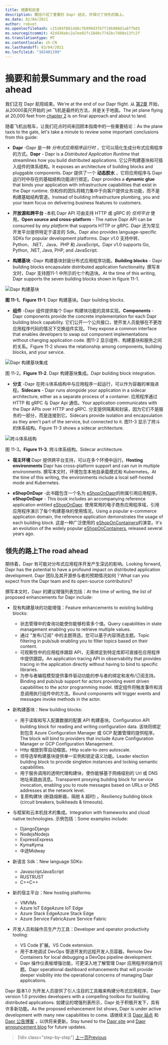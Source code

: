 ```yaml
---
title: 摘要和前景
description: 概括介绍了重要的 Dapr 结论，并探讨了领先的路上。
ms.date: 02/04/2021
author: robvet
ms.openlocfilehash: c15104f861dd6cfb999d3f67f19b988d1a8ffb03
ms.sourcegitcommit: 42d436ebc2a7ee02fc1848c7742bc7d80e13fc2f
ms.translationtype: MT
ms.contentlocale: zh-CN
ms.lasthandoff: 03/04/2021
ms.locfileid: "102401199"
---
```

# <a name="summary-and-the-road-ahead"></a><span data-ttu-id="4decd-103">摘要和前景</span><span class="sxs-lookup"><span data-stu-id="4decd-103">Summary and the road ahead</span></span>

<span data-ttu-id="4decd-104">我们正在 Dapr 航班结束。</span><span class="sxs-lookup"><span data-stu-id="4decd-104">We're at the end of our Dapr flight.</span></span> <span data-ttu-id="4decd-105">从 [第2章](dapr-at-20000-feet.md) 开始，从20000英尺开始的 jet 飞机是最终的方法，并是关于地面。</span><span class="sxs-lookup"><span data-stu-id="4decd-105">The jet plane flying at 20,000 feet from [chapter 2](dapr-at-20000-feet.md) is on final approach and about to land.</span></span>

<span data-ttu-id="4decd-106">随着飞机出租车，让我们花点时间来回顾本指南中的一些重要结论：</span><span class="sxs-lookup"><span data-stu-id="4decd-106">As the plane taxis to the gate, let's take a minute to review some important conclusions from this guide:</span></span>

- <span data-ttu-id="4decd-107">**Dapr** -Dapr 是一种 *分布式应用程序运行时* ，它可以简化生成分布式应用程序的方式。</span><span class="sxs-lookup"><span data-stu-id="4decd-107">**Dapr** - Dapr is a *Distributed Application Runtime* that streamlines how you build distributed applications.</span></span> <span data-ttu-id="4decd-108">它公开构建基块和可插入组件的体系结构。</span><span class="sxs-lookup"><span data-stu-id="4decd-108">It exposes an architecture of building blocks and pluggable components.</span></span> <span data-ttu-id="4decd-109">Dapr 提供了一个 **动态胶水** ，它将应用程序与 Dapr 运行时中存在的基础结构功能进行绑定。</span><span class="sxs-lookup"><span data-stu-id="4decd-109">Dapr provides a **dynamic glue** that binds your application with infrastructure capabilities that exist in the Dapr runtime.</span></span> <span data-ttu-id="4decd-110">你和你的团队将精力集中于向客户提供业务功能，而不是构建基础结构管道。</span><span class="sxs-lookup"><span data-stu-id="4decd-110">Instead of building infrastructure plumbing, you and your team focus on delivering business features to customers.</span></span>

- <span data-ttu-id="4decd-111">**开放源和跨平台** -本机 Dapr API 可由支持 HTTP 或 gRPC 的 *任何平台* 使用。</span><span class="sxs-lookup"><span data-stu-id="4decd-111">**Open source and cross-platform** - The native Dapr API can be consumed by *any platform* that supports HTTP or gRPC.</span></span> <span data-ttu-id="4decd-112">Dapr 还为常见开发平台提供特定于语言的 Sdk。</span><span class="sxs-lookup"><span data-stu-id="4decd-112">Dapr also provides language-specific SDKs for popular development platforms.</span></span> <span data-ttu-id="4decd-113">Dapr v1.0 支持中转、Python、.NET、Java、PHP 和 JavaScript。</span><span class="sxs-lookup"><span data-stu-id="4decd-113">Dapr v1.0 supports Go, Python, .NET, Java, PHP, and JavaScript.</span></span>

- <span data-ttu-id="4decd-114">**构建基块** -Dapr 构建基块封装分布式应用程序功能。</span><span class="sxs-lookup"><span data-stu-id="4decd-114">**Building blocks** - Dapr building blocks encapsulate distributed application functionality.</span></span> <span data-ttu-id="4decd-115">撰写本文时，Dapr 支持图11-1 中所示的七个构造块。</span><span class="sxs-lookup"><span data-stu-id="4decd-115">At the time of this writing, Dapr supports the seven building blocks shown in figure 11-1.</span></span>

![Dapr 构建基块](./media/dapr-at-20000-feet/building-blocks.png)

<span data-ttu-id="4decd-117">**图 11-1**。</span><span class="sxs-lookup"><span data-stu-id="4decd-117">**Figure 11-1**.</span></span> <span data-ttu-id="4decd-118">Dapr 构建基块。</span><span class="sxs-lookup"><span data-stu-id="4decd-118">Dapr building blocks.</span></span>

- <span data-ttu-id="4decd-119">**组件** -Dapr 组件提供每个 Dapr 构建块功能的具体实现。</span><span class="sxs-lookup"><span data-stu-id="4decd-119">**Components** - Dapr components provide the concrete implementation for each Dapr building block capability.</span></span> <span data-ttu-id="4decd-120">它们公开一个公共接口，使开发人员能够在不更改应用程序代码的情况下交换组件实现。</span><span class="sxs-lookup"><span data-stu-id="4decd-120">They expose a common interface that enables developers to swap out component implementations without changing application code.</span></span> <span data-ttu-id="4decd-121">图11-2 显示组件、构建基块和服务之间的关系。</span><span class="sxs-lookup"><span data-stu-id="4decd-121">Figure 11-2 shows the relationship among components, building blocks, and your service.</span></span>

![Dapr 构建基块集成](./media/dapr-at-20000-feet/building-blocks-integration.png)

<span data-ttu-id="4decd-123">图 11-2。</span><span class="sxs-lookup"><span data-stu-id="4decd-123">**Figure 11-2**.</span></span> <span data-ttu-id="4decd-124">Dapr 构建基块集成。</span><span class="sxs-lookup"><span data-stu-id="4decd-124">Dapr building block integration.</span></span>

- <span data-ttu-id="4decd-125">**分支** -Dapr 在挎斗体系结构中与应用程序一起运行，可以作为容器的单独进程。</span><span class="sxs-lookup"><span data-stu-id="4decd-125">**Sidecars** - Dapr runs alongside your application in a sidecar architecture, either as a separate process of a container.</span></span> <span data-ttu-id="4decd-126">应用程序通过 HTTP 和 gRPC 与 Dapr Api 通信。</span><span class="sxs-lookup"><span data-stu-id="4decd-126">Your application communicates with the Dapr APIs over HTTP and gRPC.</span></span> <span data-ttu-id="4decd-127">分支提供隔离和封装，因为它们不是服务的一部分，而是连接到它。</span><span class="sxs-lookup"><span data-stu-id="4decd-127">Sidecars provide isolation and encapsulation as they aren't part of the service, but connected to it.</span></span> <span data-ttu-id="4decd-128">图11-3 显示了挎斗的体系结构。</span><span class="sxs-lookup"><span data-stu-id="4decd-128">Figure 11-3 shows a sidecar architecture.</span></span>

![挎斗体系结构](./media/dapr-at-20000-feet/sidecar-generic.png)

<span data-ttu-id="4decd-130">图 11-3。</span><span class="sxs-lookup"><span data-stu-id="4decd-130">**Figure 11-3**.</span></span> <span data-ttu-id="4decd-131">挎斗体系结构。</span><span class="sxs-lookup"><span data-stu-id="4decd-131">Sidecar architecture.</span></span>

- <span data-ttu-id="4decd-132">**宿主环境** Dapr 提供跨平台支持，可以在多个环境中运行。</span><span class="sxs-lookup"><span data-stu-id="4decd-132">**Hosting environments** Dapr has cross-platform support and can run in multiple environments.</span></span> <span data-ttu-id="4decd-133">撰写本文时，环境包含本地自承载模式和 Kubernetes。</span><span class="sxs-lookup"><span data-stu-id="4decd-133">At the time of this writing, the environments include a local self-hosted mode and Kubernetes.</span></span>

- <span data-ttu-id="4decd-134">**eShopOnDapr** -此书籍包含一个名为 [eShopOnDapr](https://github.com/dotnet-architecture/eShopOnDapr)的附属引用应用程序。</span><span class="sxs-lookup"><span data-stu-id="4decd-134">**eShopOnDapr** - This book includes an accompanying reference application entitled [eShopOnDapr](https://github.com/dotnet-architecture/eShopOnDapr).</span></span> <span data-ttu-id="4decd-135">使用常用的电子商务应用程序域，引用应用程序演示了每个构建基块的使用情况。</span><span class="sxs-lookup"><span data-stu-id="4decd-135">Using a popular e-commerce application domain, the reference application demonstrates the usage of each building block.</span></span> <span data-ttu-id="4decd-136">这是一种广泛使用的 [eShopOnContainers](https://github.com/dotnet-architecture/eShopOnContainers)的演变。</span><span class="sxs-lookup"><span data-stu-id="4decd-136">It's an evolution of the widely popular [eShopOnContainers](https://github.com/dotnet-architecture/eShopOnContainers), released several years ago.</span></span>

## <a name="the-road-ahead"></a><span data-ttu-id="4decd-137">领先的路上</span><span class="sxs-lookup"><span data-stu-id="4decd-137">The road ahead</span></span>

<span data-ttu-id="4decd-138">期待着，Dapr 有可能对分布式应用程序开发产生深远的影响。</span><span class="sxs-lookup"><span data-stu-id="4decd-138">Looking forward, Dapr has the potential to have a profound impact on distributed application development.</span></span> <span data-ttu-id="4decd-139">Dapr 团队及其开源参与者的预期情况如何？</span><span class="sxs-lookup"><span data-stu-id="4decd-139">What can you expect from the Dapr team and its open-source contributors?</span></span>

<span data-ttu-id="4decd-140">撰写本文时，Dapr 的建议增强列表包括：</span><span class="sxs-lookup"><span data-stu-id="4decd-140">At the time of writing, the list of proposed enhancements for Dapr include:</span></span>

- <span data-ttu-id="4decd-141">现有构建基块的功能增强：</span><span class="sxs-lookup"><span data-stu-id="4decd-141">Feature enhancements to existing building blocks:</span></span>
  - <span data-ttu-id="4decd-142">状态管理中的查询功能使你能够检索多个值。</span><span class="sxs-lookup"><span data-stu-id="4decd-142">Query capabilities in state management enabling you to retrieve multiple values.</span></span>
  - <span data-ttu-id="4decd-143">通过 "发布/订阅" 中的主题筛选，您可以基于内容筛选主题。</span><span class="sxs-lookup"><span data-stu-id="4decd-143">Topic filtering in pub/sub enabling you to filter topics based on their content.</span></span>
  - <span data-ttu-id="4decd-144">可观察性中的应用程序跟踪 API，无需绑定到特定库即可直接在应用程序中提供跟踪。</span><span class="sxs-lookup"><span data-stu-id="4decd-144">An application tracing API in observability that provides tracing in the application directly without having to bind to specific libraries.</span></span>
  - <span data-ttu-id="4decd-145">为参与者编程模型提供事件驱动功能的参与者的绑定和发布/订阅支持。</span><span class="sxs-lookup"><span data-stu-id="4decd-145">Binding and pub/sub support for actors providing event driven capabilities to the actor programming model.</span></span> <span data-ttu-id="4decd-146">绑定组件将触发事件和消息调用执行组件中的方法。</span><span class="sxs-lookup"><span data-stu-id="4decd-146">Bound components will trigger events and messages invoke methods in the actor.</span></span>

- <span data-ttu-id="4decd-147">新构建基块：</span><span class="sxs-lookup"><span data-stu-id="4decd-147">New building blocks:</span></span>
  - <span data-ttu-id="4decd-148">用于读取和写入配置数据的配置 API 构建基块。</span><span class="sxs-lookup"><span data-stu-id="4decd-148">Configuration API building block for reading and writing configuration data.</span></span> <span data-ttu-id="4decd-149">该块将绑定到包含 Azure Configuration Manager 或 GCP 配置管理的提供程序。</span><span class="sxs-lookup"><span data-stu-id="4decd-149">The block will bind to providers that include Azure Configuration Manager or GCP Configuration Management.</span></span>
  - <span data-ttu-id="4decd-150">Http 缩放到零自动缩放。</span><span class="sxs-lookup"><span data-stu-id="4decd-150">Http scale-to-zero autoscale.</span></span>
  - <span data-ttu-id="4decd-151">领导选举构建基块提供单一实例和锁定语义功能。</span><span class="sxs-lookup"><span data-stu-id="4decd-151">Leader election building block to provide singleton instances and locking semantic capabilities.</span></span>
  - <span data-ttu-id="4decd-152">用于服务调用的透明代理构建块，使你能够基于网络级别的 Url 或 DNS 地址来路由消息。</span><span class="sxs-lookup"><span data-stu-id="4decd-152">Transparent proxying building block for service invocation, enabling you to route messages based on URLs or DNS addresses at the network level.</span></span>
  - <span data-ttu-id="4decd-153">复原构建块 (断路熔断器，隔舱 & 超时) 。</span><span class="sxs-lookup"><span data-stu-id="4decd-153">Resiliency building block (circuit breakers, bulkheads & timeouts).</span></span>

- <span data-ttu-id="4decd-154">与框架和云本机技术的集成。</span><span class="sxs-lookup"><span data-stu-id="4decd-154">Integration with frameworks and cloud native technologies.</span></span> <span data-ttu-id="4decd-155">示例包括：</span><span class="sxs-lookup"><span data-stu-id="4decd-155">Some examples include:</span></span>
  - <span data-ttu-id="4decd-156">Django</span><span class="sxs-lookup"><span data-stu-id="4decd-156">Django</span></span>
  - <span data-ttu-id="4decd-157">Nodejs</span><span class="sxs-lookup"><span data-stu-id="4decd-157">Nodejs</span></span>
  - <span data-ttu-id="4decd-158">Express</span><span class="sxs-lookup"><span data-stu-id="4decd-158">Express</span></span>
  - <span data-ttu-id="4decd-159">Kyma</span><span class="sxs-lookup"><span data-stu-id="4decd-159">Kyma</span></span>
  - <span data-ttu-id="4decd-160">中途</span><span class="sxs-lookup"><span data-stu-id="4decd-160">Midway</span></span>

- <span data-ttu-id="4decd-161">新语言 Sdk：</span><span class="sxs-lookup"><span data-stu-id="4decd-161">New language SDKs:</span></span>
  - <span data-ttu-id="4decd-162">Javascript</span><span class="sxs-lookup"><span data-stu-id="4decd-162">JavaScript</span></span>
  - <span data-ttu-id="4decd-163">RUST</span><span class="sxs-lookup"><span data-stu-id="4decd-163">RUST</span></span>
  - <span data-ttu-id="4decd-164">C++</span><span class="sxs-lookup"><span data-stu-id="4decd-164">C++</span></span>

- <span data-ttu-id="4decd-165">新的宿主平台：</span><span class="sxs-lookup"><span data-stu-id="4decd-165">New hosting platforms:</span></span>
  - <span data-ttu-id="4decd-166">VM</span><span class="sxs-lookup"><span data-stu-id="4decd-166">VMs</span></span>
  - <span data-ttu-id="4decd-167">Azure IoT Edge</span><span class="sxs-lookup"><span data-stu-id="4decd-167">Azure IoT Edge</span></span>
  - <span data-ttu-id="4decd-168">Azure Stack Edge</span><span class="sxs-lookup"><span data-stu-id="4decd-168">Azure Stack Edge</span></span>
  - <span data-ttu-id="4decd-169">Azure Service Fabric</span><span class="sxs-lookup"><span data-stu-id="4decd-169">Azure Service Fabric</span></span>

- <span data-ttu-id="4decd-170">开发人员和操作员生产力工具：</span><span class="sxs-lookup"><span data-stu-id="4decd-170">Developer and operator productivity tooling:</span></span>
  - <span data-ttu-id="4decd-171">VS Code 扩展。</span><span class="sxs-lookup"><span data-stu-id="4decd-171">VS Code extension.</span></span>
  - <span data-ttu-id="4decd-172">用于本地调试 DevOps 管道开发的远程开发人员容器。</span><span class="sxs-lookup"><span data-stu-id="4decd-172">Remote Dev Containers for local debugging a DevOps pipeline development.</span></span>
  - <span data-ttu-id="4decd-173">Dapr 操作仪表板增强功能，可更深入地了解管理 Dapr 应用程序的操作问题。</span><span class="sxs-lookup"><span data-stu-id="4decd-173">Dapr operational dashboard enhancements that will provide deeper visibility into the operational concerns of managing Dapr applications.</span></span>

<span data-ttu-id="4decd-174">Dapr 版本1.0 为开发人员提供了引人注目的工具箱来构建分布式应用程序。</span><span class="sxs-lookup"><span data-stu-id="4decd-174">Dapr version 1.0 provides developers with a compelling toolbox for building distributed applications.</span></span> <span data-ttu-id="4decd-175">如建议的增强列表所示，Dapr 处于积极开发下，具有许多新功能。</span><span class="sxs-lookup"><span data-stu-id="4decd-175">As the proposed enhancement list shows, Dapr is under active development with many new capabilities to come.</span></span> <span data-ttu-id="4decd-176">请继续关注 [Dapr 站点](https://dapr.io/) 和 [Dapr 公告博客](https://cloudblogs.microsoft.com/opensource/2019/10/16/announcing-dapr-open-source-project-build-microservice-applications/) ，以供将来更新。</span><span class="sxs-lookup"><span data-stu-id="4decd-176">Stay tuned to the [Dapr site](https://dapr.io/) and [Dapr announcement blog](https://cloudblogs.microsoft.com/opensource/2019/10/16/announcing-dapr-open-source-project-build-microservice-applications/) for future updates.</span></span>

>[!div class="step-by-step"]
>[<span data-ttu-id="4decd-177">上一页</span><span class="sxs-lookup"><span data-stu-id="4decd-177">Previous</span></span>](secrets.md)
